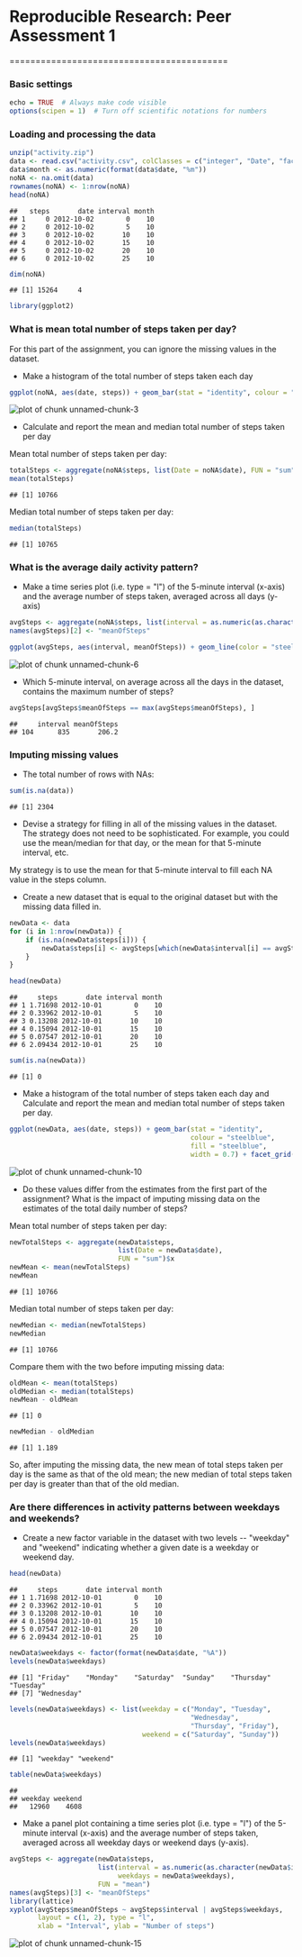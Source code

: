 # Reproducible Research: Peer Assessment 1
==========================================
### Basic settings

```r
echo = TRUE  # Always make code visible
options(scipen = 1)  # Turn off scientific notations for numbers
```

### Loading and processing the data

```r
unzip("activity.zip")
data <- read.csv("activity.csv", colClasses = c("integer", "Date", "factor"))
data$month <- as.numeric(format(data$date, "%m"))
noNA <- na.omit(data)
rownames(noNA) <- 1:nrow(noNA)
head(noNA)
```

```
##   steps       date interval month
## 1     0 2012-10-02        0    10
## 2     0 2012-10-02        5    10
## 3     0 2012-10-02       10    10
## 4     0 2012-10-02       15    10
## 5     0 2012-10-02       20    10
## 6     0 2012-10-02       25    10
```

```r
dim(noNA)
```

```
## [1] 15264     4
```

```r
library(ggplot2)
```


### What is mean total number of steps taken per day?
For this part of the assignment, you can ignore the missing values in the dataset.

* Make a histogram of the total number of steps taken each day

```r
ggplot(noNA, aes(date, steps)) + geom_bar(stat = "identity", colour = "steelblue", fill = "steelblue", width = 0.7) + facet_grid(. ~ month, scales = "free") + labs(title = "Histogram of Total Number of Steps Taken Each Day", x = "Date", y = "Total number of steps")
```

![plot of chunk unnamed-chunk-3](figure/unnamed-chunk-3.png) 

* Calculate and report the mean and median total number of steps taken per day

Mean total number of steps taken per day:

```r
totalSteps <- aggregate(noNA$steps, list(Date = noNA$date), FUN = "sum")$x
mean(totalSteps)
```

```
## [1] 10766
```
Median total number of steps taken per day:

```r
median(totalSteps)
```

```
## [1] 10765
```

### What is the average daily activity pattern?
* Make a time series plot (i.e. type = "l") of the 5-minute interval (x-axis) and the average number of steps taken, averaged across all days (y-axis)


```r
avgSteps <- aggregate(noNA$steps, list(interval = as.numeric(as.character(noNA$interval))), FUN = "mean")
names(avgSteps)[2] <- "meanOfSteps"

ggplot(avgSteps, aes(interval, meanOfSteps)) + geom_line(color = "steelblue", size = 0.8) + labs(title = "Time Series Plot of the 5-minute Interval", x = "5-minute intervals", y = "Average Number of Steps Taken")
```

![plot of chunk unnamed-chunk-6](figure/unnamed-chunk-6.png) 

* Which 5-minute interval, on average across all the days in the dataset, contains the maximum number of steps?

```r
avgSteps[avgSteps$meanOfSteps == max(avgSteps$meanOfSteps), ]
```

```
##     interval meanOfSteps
## 104      835       206.2
```

### Imputing missing values
* The total number of rows with NAs:


```r
sum(is.na(data))
```

```
## [1] 2304
```

* Devise a strategy for filling in all of the missing values in the dataset. The strategy does not need to be sophisticated. For example, you could use the mean/median for that day, or the mean for that 5-minute interval, etc.

My strategy is to use the mean for that 5-minute interval to fill each NA value in the steps column.

* Create a new dataset that is equal to the original dataset but with the missing data filled in.


```r
newData <- data 
for (i in 1:nrow(newData)) {
    if (is.na(newData$steps[i])) {
        newData$steps[i] <- avgSteps[which(newData$interval[i] == avgSteps$interval), ]$meanOfSteps
    }
}

head(newData)
```

```
##     steps       date interval month
## 1 1.71698 2012-10-01        0    10
## 2 0.33962 2012-10-01        5    10
## 3 0.13208 2012-10-01       10    10
## 4 0.15094 2012-10-01       15    10
## 5 0.07547 2012-10-01       20    10
## 6 2.09434 2012-10-01       25    10
```

```r
sum(is.na(newData))
```

```
## [1] 0
```

* Make a histogram of the total number of steps taken each day and Calculate and report the mean and median total number of steps taken per day. 


```r
ggplot(newData, aes(date, steps)) + geom_bar(stat = "identity",
                                             colour = "steelblue",
                                             fill = "steelblue",
                                             width = 0.7) + facet_grid(. ~ month, scales = "free") + labs(title = "Histogram of Total Number of Steps Taken Each Day (no missing data)", x = "Date", y = "Total number of steps")
```

![plot of chunk unnamed-chunk-10](figure/unnamed-chunk-10.png) 

* Do these values differ from the estimates from the first part of the assignment? What is the impact of imputing missing data on the estimates of the total daily number of steps?

Mean total number of steps taken per day:

```r
newTotalSteps <- aggregate(newData$steps, 
                           list(Date = newData$date), 
                           FUN = "sum")$x
newMean <- mean(newTotalSteps)
newMean
```

```
## [1] 10766
```
Median total number of steps taken per day:

```r
newMedian <- median(newTotalSteps)
newMedian
```

```
## [1] 10766
```
Compare them with the two before imputing missing data:

```r
oldMean <- mean(totalSteps)
oldMedian <- median(totalSteps)
newMean - oldMean
```

```
## [1] 0
```

```r
newMedian - oldMedian
```

```
## [1] 1.189
```
So, after imputing the missing data, the new mean of total steps taken per day is the same as that of the old mean; the new median of total steps taken per day is greater than that of the old median.

### Are there differences in activity patterns between weekdays and weekends?

* Create a new factor variable in the dataset with two levels -- "weekday" and "weekend" indicating whether a given date is a weekday or weekend day.


```r
head(newData)
```

```
##     steps       date interval month
## 1 1.71698 2012-10-01        0    10
## 2 0.33962 2012-10-01        5    10
## 3 0.13208 2012-10-01       10    10
## 4 0.15094 2012-10-01       15    10
## 5 0.07547 2012-10-01       20    10
## 6 2.09434 2012-10-01       25    10
```

```r
newData$weekdays <- factor(format(newData$date, "%A"))
levels(newData$weekdays)
```

```
## [1] "Friday"    "Monday"    "Saturday"  "Sunday"    "Thursday"  "Tuesday"  
## [7] "Wednesday"
```

```r
levels(newData$weekdays) <- list(weekday = c("Monday", "Tuesday",
                                             "Wednesday", 
                                             "Thursday", "Friday"),
                                 weekend = c("Saturday", "Sunday"))
levels(newData$weekdays)
```

```
## [1] "weekday" "weekend"
```

```r
table(newData$weekdays)
```

```
## 
## weekday weekend 
##   12960    4608
```

* Make a panel plot containing a time series plot (i.e. type = "l") of the 5-minute interval (x-axis) and the average number of steps taken, averaged across all weekday days or weekend days (y-axis).


```r
avgSteps <- aggregate(newData$steps, 
                      list(interval = as.numeric(as.character(newData$interval)), 
                           weekdays = newData$weekdays),
                      FUN = "mean")
names(avgSteps)[3] <- "meanOfSteps"
library(lattice)
xyplot(avgSteps$meanOfSteps ~ avgSteps$interval | avgSteps$weekdays, 
       layout = c(1, 2), type = "l", 
       xlab = "Interval", ylab = "Number of steps")
```

![plot of chunk unnamed-chunk-15](figure/unnamed-chunk-15.png) 
